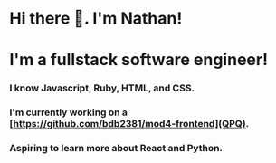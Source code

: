 # Hi there 👋. I'm Nathan!

# I'm a fullstack software engineer! 
### I know Javascript, Ruby, HTML, and CSS. 
### I'm currently working on a [https://github.com/bdb2381/mod4-frontend](QPQ).
### Aspiring to learn more about React and Python.

<!--
**hellonathanchung/hellonathanchung** is a ✨ _special_ ✨ repository because its `README.md` (this file) appears on your GitHub profile.


- 🔭 I’m currently working on a b
- 🌱 I’m currently learning ...
- 👯 I’m looking to collaborate on ...
- 🤔 I’m looking for help with ...
- 💬 Ask me about ...
- 📫 How to reach me: ...
- 😄 Pronouns: ...
- ⚡ Fun fact: ...
-->
